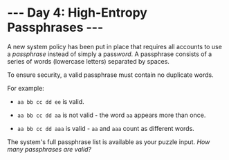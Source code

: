 # --- Day 4: High-Entropy Passphrases ---

A new system policy has been put in place that requires all accounts to use a *passphrase* instead of simply a pass*word*. A passphrase consists of a series of words (lowercase letters) separated by spaces.

To ensure security, a valid passphrase must contain no duplicate words.

For example:


 - `aa bb cc dd ee` is valid.

 - `aa bb cc dd aa` is not valid - the word `aa` appears more than once.

 - `aa bb cc dd aaa` is valid - `aa` and `aaa` count as different words.


The system's full passphrase list is available as your puzzle input. *How many passphrases are valid?*

